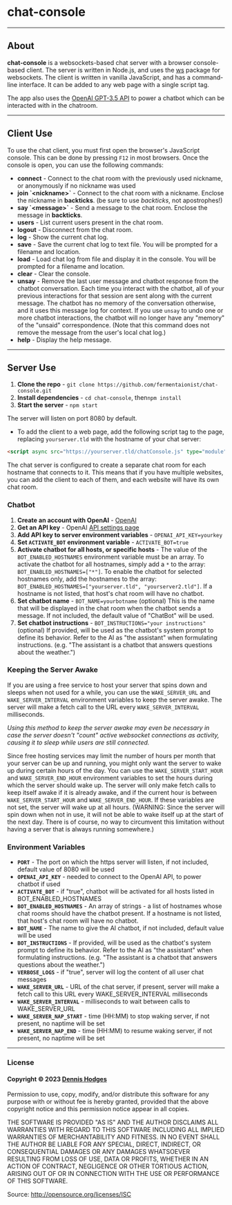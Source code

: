 # chat-console
---

## About

**chat-console** is a websockets-based chat server with a browser console-based client. The server is written in Node.js, and uses the [ws](https://www.npmjs.com/package/ws) package for websockets. The client is written in vanilla JavaScript, and has a command-line interface. It can be added to any web page with a single script tag.

The app also uses the [OpenAI GPT-3.5 API](https://platform.openai.com/docs/api-reference/) to power a chatbot which can be interacted with in the chatroom.

---

## Client Use

To use the chat client, you must first open the browser's JavaScript console. This can be done by pressing `F12` in most browsers. Once the console is open, you can use the following commands:

- **connect** - Connect to the chat room with the previously used nickname, or anonymously if no nickname was used
- **join \`\<nickname>\`** - Connect to the chat room with a nickname. Enclose the nickname in **backticks**. (be sure to use *backticks*, not apostrophes!)
- **say \`\<message>\`** - Send a message to the chat room. Enclose the message in **backticks**.
- **users** - List current users present in the chat room.
- **logout** - Disconnect from the chat room.
- **log** - Show the current chat log.
- **save** - Save the current chat log to text file. You will be prompted for a filename and location.
- **load** - Load chat log from file and display it in the console. You will be prompted for a filename and location.
- **clear** - Clear the console.
- **unsay** - Remove the last user message and chatbot response from the chatbot conversation. Each time you interact with the chatbot, all of your previous interactions for that session are sent along with the current message. The chatbot has no memory of the conversation otherwise, and it uses this message log for context. If you use `unsay` to undo one or more chatbot interactions, the chatbot will no longer have any "memory" of the "unsaid" correspondence. (Note that this command does not remove the message from the user's local chat log.)
- **help** - Display the help message.

---

## Server Use

1. **Clone the repo** - `git clone https://github.com/fermentaionist/chat-console.git`
2. **Install dependencies** - `cd chat-console`, then`npm install`
3. **Start the server** - `npm start`

The server will listen on port 8080 by default.

* To add the client to a web page, add the following script tag to the page, replacing `yourserver.tld` with the hostname of your chat server:

```html
<script async src="https://yourserver.tld/chatConsole.js" type="module" ></script>
```

The chat server is configured to create a separate chat room for each hostname that connects to it. This means that if you have multiple websites, you can add the client to each of them, and each website will have its own chat room.

### Chatbot

1. **Create an account with OpenAI** - [OpenAI](https://platform.openai.com/)
2. **Get an API key** - OpenAI [API settings page](https://platform.openai.com/account/api-keys)
3. **Add API key to server environment variables** - `OPENAI_API_KEY=yourkey`
4. **Set `ACTIVATE_BOT` environment variable** - `ACTIVATE_BOT=true`
5. **Activate chatbot for all hosts, or specific hosts** - The value of the `BOT_ENABLED_HOSTNAMES` environment variable must be an array. To activate the chatbot for all hostnames, simply add a `*` to the array: `BOT_ENABLED_HOSTNAMES=["*"]`. To enable the chatbot for selected hostnames only, add the hostnames to the array: `BOT_ENABLED_HOSTNAMES=["yourserver.tld", "yourserver2.tld"]`. If a hostname is not listed, that host's chat room will have no chatbot.
6. **Set chatbot name** - `BOT_NAME=yourbotname` (optional) This is the name that will be displayed in the chat room when the chatbot sends a message. If not included, the default value of "ChatBot" will be used.
7. **Set chatbot instructions** - `BOT_INSTRUCTIONS="your instructions"` (optional) If provided, will be used as the chatbot's system prompt to define its behavior. Refer to the AI as "the assistant" when formulating instructions. (e.g. "The assistant is a chatbot that answers questions about the weather.")

### Keeping the Server Awake
If you are using a free service to host your server that spins down and sleeps when not used for a while, you can use the `WAKE_SERVER_URL` and `WAKE_SERVER_INTERVAL` environment variables to keep the server awake. The server will make a fetch call to the URL every `WAKE_SERVER_INTERVAL` milliseconds. 

*Using this method to keep the server awake may even be necessary in case the server doesn't "count" active websocket connections as activity, causing it to sleep while users are still connected.*

Since free hosting services may limit the number of hours per month that your server can be up and running, you might only want the server to wake up during certain hours of the day. You can use the `WAKE_SERVER_START_HOUR` and `WAKE_SERVER_END_HOUR` environment variables to set the hours during which the server should wake up. The server will only make fetch calls to keep itself awake if it is already awake, and if the current hour is between `WAKE_SERVER_START_HOUR` and `WAKE_SERVER_END_HOUR`. If these variables are not set, the server will wake up at all hours. (WARNING: Since the server will spin down when not in use, it will not be able to wake itself up at the start of the next day. There is of course, no way to circumvent this limitation without having a server that is always running somewhere.)

### Environment Variables

- **`PORT`** - The port on which the https server will listen, if not included, default value of 8080 will be used
- **`OPENAI_API_KEY`** - needed to connect to the OpenAI API, to power chatbot if used
- **`ACTIVATE_BOT`** - if "true", chatbot will be activated for all hosts listed in BOT_ENABLED_HOSTNAMES
- **`BOT_ENABLED_HOSTNAMES`** - An array of strings - a list of hostnames whose chat rooms should have the chatbot present. If a hostname is not listed, that host's chat room will have no chatbot.
- **`BOT_NAME`** - The name to give the AI chatbot, if not included, default value will be used
- **`BOT_INSTRUCTIONS`** - If provided, will be used as the chatbot's system prompt to define its behavior. Refer to the AI as "the assistant" when formulating instructions. (e.g. "The assistant is a chatbot that answers questions about the weather.")
- **`VERBOSE_LOGS`** - if "true", server will log the content of all user chat messages
- **`WAKE_SERVER_URL`** - URL of the chat server, if present, server will make a fetch call to this URL every WAKE_SERVER_INTERVAL milliseconds
- **`WAKE_SERVER_INTERVAL`** - milliseconds to wait between calls to WAKE_SERVER_URL
- **`WAKE_SERVER_NAP_START`** - time (HH:MM) to stop waking server, if not present, no naptime will be set
- **`WAKE_SERVER_NAP_END`** - time (HH:MM) to resume waking server, if not present, no naptime will be set

---

### License

#### Copyright © 2023 [Dennis Hodges](https://dennis-hodges.com)

Permission to use, copy, modify, and/or distribute this software for any purpose with or without fee is hereby granted, provided that the above copyright notice and this permission notice appear in all copies.

THE SOFTWARE IS PROVIDED "AS IS" AND THE AUTHOR DISCLAIMS ALL WARRANTIES WITH REGARD TO THIS SOFTWARE INCLUDING ALL IMPLIED WARRANTIES OF MERCHANTABILITY AND FITNESS. IN NO EVENT SHALL THE AUTHOR BE LIABLE FOR ANY SPECIAL, DIRECT, INDIRECT, OR CONSEQUENTIAL DAMAGES OR ANY DAMAGES WHATSOEVER RESULTING FROM LOSS OF USE, DATA OR PROFITS, WHETHER IN AN ACTION OF CONTRACT, NEGLIGENCE OR OTHER TORTIOUS ACTION, ARISING OUT OF OR IN CONNECTION WITH THE USE OR PERFORMANCE OF THIS SOFTWARE.

Source: http://opensource.org/licenses/ISC